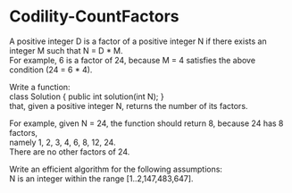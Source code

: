 # Codility-CountFactors
A positive integer D is a factor of a positive integer N if there exists an integer M such that N = D * M.</br>
For example, 6 is a factor of 24, because M = 4 satisfies the above condition (24 = 6 * 4).

Write a function:</br>
class Solution { public int solution(int N); }</br>
that, given a positive integer N, returns the number of its factors.

For example, given N = 24, the function should return 8, because 24 has 8 factors,</br> 
namely 1, 2, 3, 4, 6, 8, 12, 24.</br> 
There are no other factors of 24.

Write an efficient algorithm for the following assumptions:</br>
N is an integer within the range [1..2,147,483,647].
